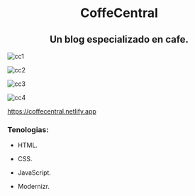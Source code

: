 <h1 align="center">CoffeCentral </h1>
<h2 align="center">Un blog especializado en cafe.</h2>

![cc1](https://github.com/iMike-505/CoffeCentral/assets/79333663/5890c5a5-df31-45ad-8848-00904d790d73)

![cc2](https://github.com/iMike-505/CoffeCentral/assets/79333663/50ee63df-79d3-4e9a-87cd-7b2c826a02c4)

![cc3](https://github.com/iMike-505/CoffeCentral/assets/79333663/930f382b-b457-42fb-b28a-63dc2138f4b6)

![cc4](https://github.com/iMike-505/CoffeCentral/assets/79333663/d1d165d9-81bd-402c-976a-9393c305edd7)



https://coffecentral.netlify.app

<h3 align="left">Tenologias: </h3>

- HTML. 

- CSS.

- JavaScript.

- Modernizr.


